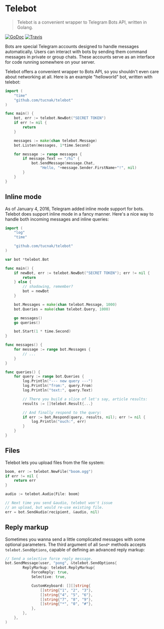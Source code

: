 # Telebot
>Telebot is a convenient wrapper to Telegram Bots API, written in Golang.

[![GoDoc](https://godoc.org/github.com/tucnak/telebot?status.svg)](https://godoc.org/github.com/tucnak/telebot)
[![Travis](https://travis-ci.org/tucnak/telebot.svg?branch=master)](https://travis-ci.org/tucnak/telebot)

Bots are special Telegram accounts designed to handle messages automatically. Users can interact with bots by sending them command messages in private or group chats. These accounts serve as an interface for code running somewhere on your server.

Telebot offers a convenient wrapper to Bots API, so you shouldn't even care about networking at all. Here is an example "helloworld" bot, written with telebot:
```go
import (
    "time"
    "github.com/tucnak/telebot"
)

func main() {
    bot, err := telebot.NewBot("SECRET TOKEN")
    if err != nil {
        return
    }

    messages := make(chan telebot.Message)
    bot.Listen(messages, 1*time.Second)

    for message := range messages {
        if message.Text == "/hi" {
            bot.SendMessage(message.Chat,
                "Hello, "+message.Sender.FirstName+"!", nil)
        }
    }
}
```

## Inline mode
As of January 4, 2016, Telegram added inline mode support for bots. Telebot does support inline mode in a fancy manner. Here's a nice way to handle both incoming messages and inline queries:
```go
import (
	"log"
    "time"

    "github.com/tucnak/telebot"
)

var bot *telebot.Bot

func main() {
    if newBot, err := telebot.NewBot("SECRET TOKEN"); err != nil {
        return
    } else {
		// shadowing, remember?
		bot = newBot
	}

	bot.Messages = make(chan telebot.Message, 1000)
	bot.Queries = make(chan telebot.Query, 1000)

	go messages()
	go queries()

    bot.Start(1 * time.Second)
}

func messages() {
	for message := range bot.Messages {
		// ...
	}
}

func queries() {
	for query := range bot.Queries {
		log.Println("--- new query ---")
		log.Println("from:", query.From)
		log.Println("text:", query.Text)

		// There you build a slice of let's say, article results:
		results := []telebot.Result{...}

		// And finally respond to the query:
		if err := bot.Respond(query, results, nil); err != nil {
			log.Println("ouch:", err)
		}
	}
}
```

## Files

Telebot lets you upload files from the file system:
```go
boom, err := telebot.NewFile("boom.ogg")
if err != nil {
    return err
}

audio := telebot.Audio{File: boom}

// Next time you send &audio, telebot won't issue
// an upload, but would re-use existing file.
err = bot.SendAudio(recipient, &audio, nil)
```

## Reply markup

Sometimes you wanna send a little complicated messages with some optional parameters. The third argument of all `Send*` methods accepts `telebot.SendOptions`, capable of defining an advanced reply markup:
```go
// Send a selective force reply message.
bot.SendMessage(user, "pong", &telebot.SendOptions{
        ReplyMarkup: telebot.ReplyMarkup{
            ForceReply: true,
            Selective: true,

			CustomKeyboard: [][]string{
				[]string{"1", "2", "3"},
				[]string{"4", "5", "6"},
				[]string{"7", "8", "9"},
				[]string{"*", "0", "#"},
			},
        },
    },
)
```
